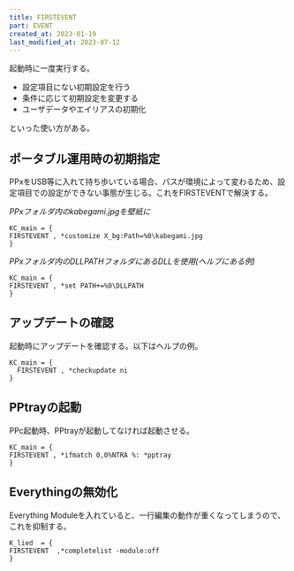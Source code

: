 ```yaml
---
title: FIRSTEVENT
part: EVENT
created_at: 2023-01-19
last_modified_at: 2023-07-12
---
```

起動時に一度実行する。

- 設定項目にない初期設定を行う
- 条件に応じて初期設定を変更する
- ユーザデータやエイリアスの初期化

といった使い方がある。

## ポータブル運用時の初期指定

PPxをUSB等に入れて持ち歩いている場合、パスが環境によって変わるため、設定項目での設定ができない事態が生じる。これをFIRSTEVENTで解決する。

_PPxフォルダ内のkabegami.jpgを壁紙に_

```text
KC_main = {
FIRSTEVENT , *customize X_bg:Path=%0\kabegami.jpg
}
```

_PPxフォルダ内のDLLPATHフォルダにあるDLLを使用(ヘルプにある例)_

```text
KC_main = {
FIRSTEVENT , *set PATH+=%0\DLLPATH
}
```

## アップデートの確認

起動時にアップデートを確認する。以下はヘルプの例。

```text
KC_main = {
  FIRSTEVENT , *checkupdate ni
}
```

## PPtrayの起動

PPc起動時、PPtrayが起動してなければ起動させる。

```text
KC_main = {
FIRSTEVENT , *ifmatch 0,0%NTRA %: *pptray
}
```

## Everythingの無効化

Everything Moduleを入れていると、一行編集の動作が重くなってしまうので、これを抑制する。

```text
K_lied	= {
FIRSTEVENT	,*completelist -module:off
}
```

